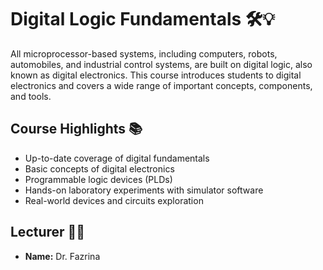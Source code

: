 # Digital Logic Fundamentals 🛠️💡

All microprocessor-based systems, including computers, robots, automobiles, and industrial control systems, are built on digital logic, also known as digital electronics. This course introduces students to digital electronics and covers a wide range of important concepts, components, and tools.

## Course Highlights 📚

- Up-to-date coverage of digital fundamentals
- Basic concepts of digital electronics
- Programmable logic devices (PLDs)
- Hands-on laboratory experiments with simulator software
- Real-world devices and circuits exploration

## Lecturer 👩‍🏫

- **Name:** Dr. Fazrina
